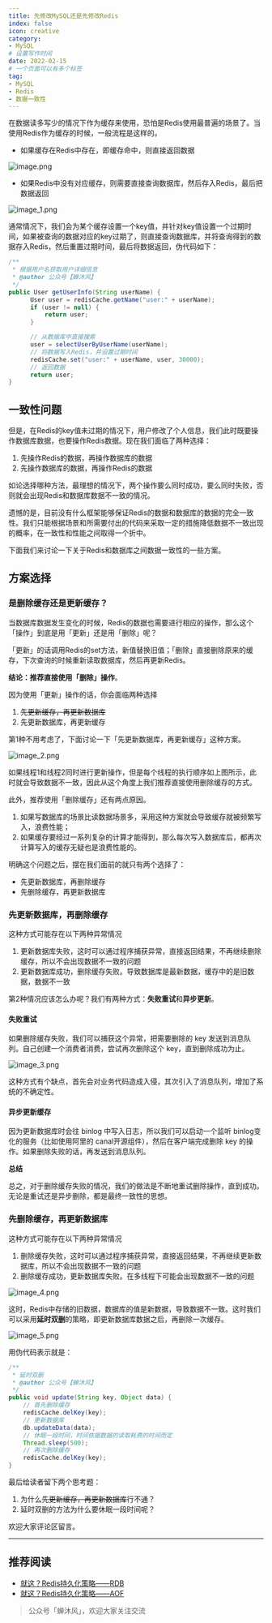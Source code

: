 ```yaml
---
title: 先修改MySQL还是先修改Redis
index: false
icon: creative
category:
- MySQL
# 设置写作时间
date: 2022-02-15
# 一个页面可以有多个标签
tag:
- MySQL
- Redis
- 数据一致性
---
```


在数据读多写少的情况下作为缓存来使用，恐怕是Redis使用最普遍的场景了。当使用Redis作为缓存的时候，一般流程是这样的。

-   如果缓存在Redis中存在，即缓存命中，则直接返回数据

![image.png](https://img-blog.csdnimg.cn/img_convert/57a39d66fee719aa26c3a97a2b1e2e23.png)
-   如果Redis中没有对应缓存，则需要直接查询数据库，然后存入Redis，最后把数据返回


![image_1.png](https://img-blog.csdnimg.cn/img_convert/2da871adc5bb46e775018795796cf922.png)

通常情况下，我们会为某个缓存设置一个key值，并针对key值设置一个过期时间，如果被查询的数据对应的key过期了，则直接查询数据库，并将查询得到的数据存入Redis，然后重置过期时间，最后将数据返回，伪代码如下：

```java
/**
 * 根据用户名获取用户详细信息
 * @author 公众号【蝉沐风】
 */
public User getUserInfo(String userName) {
      User user = redisCache.getName("user:" + userName);
      if (user != null) {
          return user;
      }

      // 从数据库中直接搜索
      user = selectUserByUserName(userName);
      // 将数据写入Redis，并设置过期时间
      redisCache.set("user:" + userName, user, 30000);
      // 返回数据
      return user;
}
```

## 一致性问题

但是，在Redis的key值未过期的情况下，用户修改了个人信息，我们此时既要操作数据库数据，也要操作Redis数据。现在我们面临了两种选择：

1.  先操作Redis的数据，再操作数据库的数据
1.  先操作数据库的数据，再操作Redis的数据

如论选择哪种方法，最理想的情况下，两个操作要么同时成功，要么同时失败，否则就会出现Redis和数据库数据不一致的情况。

遗憾的是，目前没有什么框架能够保证Redis的数据和数据库的数据的完全一致性。我们只能根据场景和所需要付出的代码来采取一定的措施降低数据不一致出现的概率，在一致性和性能之间取得一个折中。

下面我们来讨论一下关于Redis和数据库之间数据一致性的一些方案。

## 方案选择

### 是删除缓存还是更新缓存？

当数据库数据发生变化的时候，Redis的数据也需要进行相应的操作，那么这个「操作」到底是用「更新」还是用「删除」呢？

「更新」的话调用Redis的set方法，新值替换旧值；「删除」直接删除原来的缓存，下次查询的时候重新读取数据库，然后再更新Redis。

**结论：推荐直接使用「删除」操作**。

因为使用「更新」操作的话，你会面临两种选择

1.  ~~先更新缓存，再更新数据库~~
1.  先更新数据库，再更新缓存

第1种不用考虑了，下面讨论一下「先更新数据库，再更新缓存」这种方案。


![image_2.png](https://img-blog.csdnimg.cn/img_convert/b05232abe776aeff5296aeff35f17a86.png)

如果线程1和线程2同时进行更新操作，但是每个线程的执行顺序如上图所示，此时就会导致数据不一致，因此从这个角度上我们推荐直接使用删除缓存的方式。

此外，推荐使用「删除缓存」还有两点原因。

1.  如果写数据库的场景比读数据场景多，采用这种方案就会导致缓存就被频繁写入，浪费性能；
1.  如果缓存要经过一系列复杂的计算才能得到，那么每次写入数据库后，都再次计算写入的缓存无疑也是浪费性能的。

明确这个问题之后，摆在我们面前的就只有两个选择了：

-   先更新数据库，再删除缓存
-   先删除缓存，再更新数据库

### 先更新数据库，再删除缓存

这种方式可能存在以下两种异常情况

1.  更新数据库失败，这时可以通过程序捕获异常，直接返回结果，不再继续删除缓存，所以不会出现数据不一致的问题
1.  更新数据库成功，删除缓存失败。导致数据库是最新数据，缓存中的是旧数据，数据不一致

第2种情况应该怎么办呢？我们有两种方式：**失败重试**和**异步更新**。

#### 失败重试

如果删除缓存失败，我们可以捕获这个异常，把需要删除的 key 发送到消息队列。自己创建一个消费者消费，尝试再次删除这个 key，直到删除成功为止。


![image_3.png](https://img-blog.csdnimg.cn/img_convert/a523dc992b11c89e9aae2e4c6f41e994.png)

这种方式有个缺点，首先会对业务代码造成入侵，其次引入了消息队列，增加了系统的不确定性。

#### 异步更新缓存

因为更新数据库时会往 binlog 中写入日志，所以我们可以启动一个监听 binlog变化的服务（比如使用阿里的 canal开源组件），然后在客户端完成删除 key 的操作。如果删除失败的话，再发送到消息队列。

**总结**

总之，对于删除缓存失败的情况，我们的做法是不断地重试删除操作，直到成功。无论是重试还是异步删除，都是最终一致性的思想。

### 先删除缓存，再更新数据库

这种方式可能存在以下两种异常情况

1.  删除缓存失败，这时可以通过程序捕获异常，直接返回结果，不再继续更新数据库，所以不会出现数据不一致的问题
1.  删除缓存成功，更新数据库失败。在多线程下可能会出现数据不一致的问题


![image_4.png](https://img-blog.csdnimg.cn/img_convert/916e92f0ad165a52f81c099e81c768f2.png)

这时，Redis中存储的旧数据，数据库的值是新数据，导致数据不一致。这时我们可以采用**延时双删**的策略，即更新数据库数据之后，再删除一次缓存。


![image_5.png](https://img-blog.csdnimg.cn/img_convert/ab9e37d1c22e3cb19f41e6b02454c4d6.png)

用伪代码表示就是：

```java
/**
 * 延时双删
 * @author 公众号【蝉沐风】
 */
public void update(String key, Object data) {
    // 首先删除缓存
    redisCache.delKey(key);
    // 更新数据库
    db.updateData(data);
    // 休眠一段时间，时间依据数据的读取耗费的时间而定
    Thread.sleep(500);
    // 再次删除缓存
    redisCache.delKey(key);
}
```

最后给读者留下两个思考题：

1.  为什么~~先更新缓存，再更新数据库~~行不通？
1.  延时双删的方法为什么要休眠一段时间呢？

欢迎大家评论区留言。

***

## 推荐阅读

-   [就这？Redis持久化策略——RDB](https://mp.weixin.qq.com/s?__biz=MzI1MDU0MTc2MQ==&mid=2247483952&idx=1&sn=e9982700a75eae5c2471dcfa459ae3e3&chksm=e981e19edef66888f2da69ce26c164682b552f5ffd838ff027a85f7e1e1f156640c6d55ab6ae#rd)
-   [就这？Redis持久化策略——AOF](https://mp.weixin.qq.com/s?__biz=MzI1MDU0MTc2MQ==&mid=2247483972&idx=1&sn=3194ed597d62420a1c54bef082ddd3aa&chksm=e981e1eadef668fc8230913dea198d44a54eba1b97a528739e282d471841588e83ceee7116f8#rd)

> 公众号「蝉沐风」，欢迎大家关注交流
